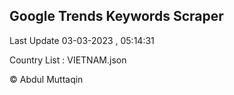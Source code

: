 

## Google Trends Keywords Scraper 
 
Last Update 03-03-2023 , 05:14:31

Country List :
VIETNAM.json



© Abdul Muttaqin 
